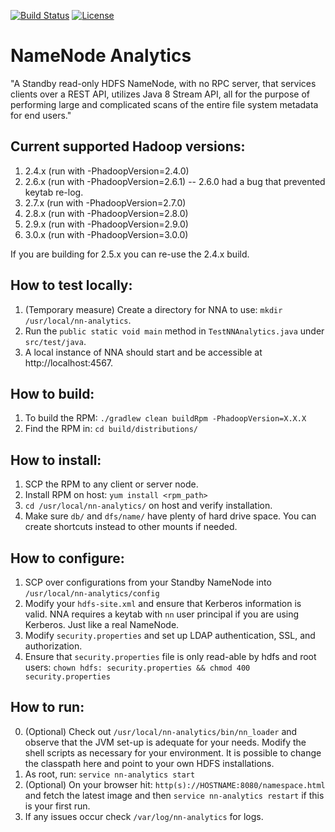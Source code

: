 [![Build Status](https://travis-ci.com/paypal/NNAnalytics.svg?branch=master)](https://travis-ci.com/paypal/NNAnalytics)
[![License](http://img.shields.io/:license-Apache%202-blue.svg)](http://www.apache.org/licenses/LICENSE-2.0.txt)

# NameNode Analytics

"A Standby read-only HDFS NameNode, with no RPC server, that services clients over a REST API, utilizes Java 8 Stream API, all for the purpose of performing large and complicated scans of the entire file system metadata for end users."

## Current supported Hadoop versions:

1. 2.4.x (run with -PhadoopVersion=2.4.0)
2. 2.6.x (run with -PhadoopVersion=2.6.1) -- 2.6.0 had a bug that prevented keytab re-log.
3. 2.7.x (run with -PhadoopVersion=2.7.0)
3. 2.8.x (run with -PhadoopVersion=2.8.0)
3. 2.9.x (run with -PhadoopVersion=2.9.0)
3. 3.0.x (run with -PhadoopVersion=3.0.0)

If you are building for 2.5.x you can re-use the 2.4.x build.

## How to test locally:

1. (Temporary measure) Create a directory for NNA to use: `mkdir /usr/local/nn-analytics`.
2. Run the `public static void main` method in `TestNNAnalytics.java` under `src/test/java`.
3. A local instance of NNA should start and be accessible at http://localhost:4567.

## How to build:

1. To build the RPM: `./gradlew clean buildRpm -PhadoopVersion=X.X.X`
2. Find the RPM in: `cd build/distributions/`

## How to install:

1. SCP the RPM to any client or server node.
2. Install RPM on host: `yum install <rpm_path>`
3. `cd /usr/local/nn-analytics/` on host and verify installation.
4. Make sure `db/` and `dfs/name/` have plenty of hard drive space. You can create shortcuts instead to other mounts if needed.

## How to configure:

1. SCP over configurations from your Standby NameNode into `/usr/local/nn-analytics/config`
2. Modify your `hdfs-site.xml` and ensure that Kerberos information is valid. NNA requires a keytab with `nn` user principal if you are using Kerberos. Just like a real NameNode.
3. Modify `security.properties` and set up LDAP authentication, SSL, and authorization.
3. Ensure that `security.properties` file is only read-able by hdfs and root users: `chown hdfs: security.properties && chmod 400 security.properties`

## How to run:

0. (Optional) Check out `/usr/local/nn-analytics/bin/nn_loader` and observe that the JVM set-up is adequate for your needs. Modify the shell scripts as necessary for your environment. It is possible to change the classpath here and point to your own HDFS installations.
1. As root, run: `service nn-analytics start`
2. (Optional) On your browser hit: `http(s)://HOSTNAME:8080/namespace.html` and fetch the latest image and then `service nn-analytics restart` if this is your first run.
3. If any issues occur check `/var/log/nn-analytics` for logs.